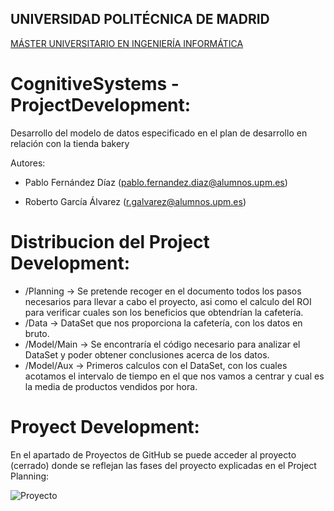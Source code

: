 ## UNIVERSIDAD POLITÉCNICA DE MADRID
[MÁSTER UNIVERSITARIO EN INGENIERÍA INFORMÁTICA](http://www.fi.upm.es/?id=muii)

# CognitiveSystems - ProjectDevelopment:

Desarrollo del modelo de datos especificado en el plan de desarrollo en relación con la tienda bakery

Autores:
- Pablo Fernández Díaz
(pablo.fernandez.diaz@alumnos.upm.es)

- Roberto García Álvarez
(r.galvarez@alumnos.upm.es)

# Distribucion del Project Development:

- /Planning -> Se pretende recoger en el documento todos los pasos necesarios para llevar a cabo el proyecto, asi como el calculo del ROI para verificar cuales son los beneficios que obtendrían la cafetería.
- /Data  -> DataSet que nos proporciona la cafetería, con los datos en bruto.
- /Model/Main  -> Se encontraría el código necesario para analizar el DataSet y poder obtener conclusiones acerca de los datos.
- /Model/Aux  -> Primeros calculos con el DataSet, con los cuales acotamos el intervalo de tiempo en el que nos vamos a centrar y cual es la media de productos vendidos por hora.

# Proyect Development:

En el apartado de Proyectos de GitHub se puede acceder al proyecto (cerrado) donde se reflejan las fases del proyecto explicadas en el Project Planning:

![Proyecto](https://github.com/rober12/CognitiveSystems-ProjectDevelopment/blob/master/Model/Aux/closed.png)

